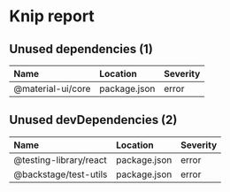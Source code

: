 # Knip report

## Unused dependencies (1)

| Name              | Location     | Severity |
| :---------------- | :----------- | :------- |
| @material-ui/core | package.json | error    |

## Unused devDependencies (2)

| Name                   | Location     | Severity |
| :--------------------- | :----------- | :------- |
| @testing-library/react | package.json | error    |
| @backstage/test-utils  | package.json | error    |

